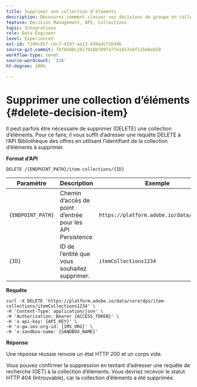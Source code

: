 ```yaml
---
title: Supprimer une collection d’éléments
description: Découvrez comment classer vos décisions de groupe en collections.
feature: Decision Management, API, Collections
topic: Integrations
role: Data Engineer
level: Experienced
exl-id: 7290c857-cbc7-4197-ae13-430adcf1649b
source-git-commit: 7bfbb88c2817d18b7897a7fe1657ebf11be6eb58
workflow-type: tm+mt
source-wordcount: '116'
ht-degree: 100%

---
```


# Supprimer une collection d’éléments {#delete-decision-item}

Il peut parfois être nécessaire de supprimer (DELETE) une collection d’éléments. Pour ce faire, il vous suffit d’adresser une requête DELETE à l’API Bibliothèque des offres en utilisant l’identifiant de la collection d’éléments à supprimer.

**Format d’API**

```http
DELETE /{ENDPOINT_PATH}/item-collections/{ID}
```

| Paramètre | Description | Exemple |
| --------- | ----------- | ------- |
| `{ENDPOINT_PATH}` | Chemin d’accès de point d’entrée pour les API Persistence | `https://platform.adobe.io/data/core/dps` |
| `{ID}` | ID de l’entité que vous souhaitez supprimer. | `itemCollections1234` |

**Requête**

```shell
curl -X DELETE 'https://platform.adobe.io/data/core/dps/item-collections/itemCollections1234' \
-H 'Content-Type: application/json' \
-H 'Authorization: Bearer {ACCESS_TOKEN}' \
-H 'x-api-key: {API_KEY}' \
-H 'x-gw-ims-org-id: {IMS_ORG}' \
-H 'x-sandbox-name: {SANDBOX_NAME}'
```

**Réponse**

Une réponse réussie renvoie un état HTTP 200 et un corps vide.

Vous pouvez confirmer la suppression en tentant d’adresser une requête de recherche (GET) à la collection d’éléments. Vous devriez recevoir le statut HTTP 404 (Introuvable), car la collection d’éléments a été supprimée.
